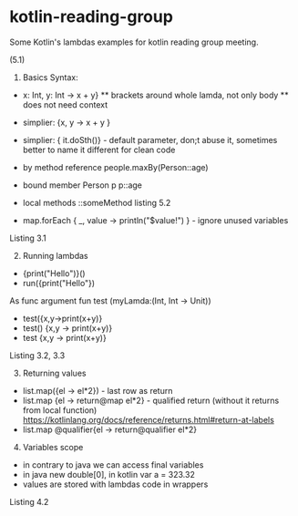 # kotlin-reading-group
Some Kotlin's lambdas examples for kotlin reading group meeting.

(5.1)
1. Basics 
Syntax:     
* x: Int, y: Int -> x + y}
** brackets around whole lamda, not only body
** does not need context
    
* simplier: {x, y -> x + y }
* simplier: { it.doSth()} - default parameter, don;t abuse it, sometimes better to name it different for clean code
* by method reference people.maxBy(Person::age)
* bound member  Person p    p::age
* local methods ::someMethod  listing 5.2
* map.forEach { _, value -> println("$value!") }  - ignore unused variables

 Listing 3.1
 
 2. Running lambdas
 * {print("Hello")}()
 * run({print("Hello"})
 
 As func argument
 fun test (myLamda:(Int, Int -> Unit))
 * test({x,y->print(x+y)}
 * test() {x,y -> print(x+y)}
 * test {x,y -> print(x+y)}
 
 Listing 3.2, 3.3
 
 3. Returning values
 * list.map({el -> el*2})  - last row as return
 * list.map {el -> return@map el*2}                   - qualified return (without it returns from local function)
 https://kotlinlang.org/docs/reference/returns.html#return-at-labels
 * list.map @qualifier{el -> return@qualifier el*2}
 
 4. Variables scope
 * in contrary to java we can access final variables
 * in java new double[0], in kotlin var a = 323.32 
 * values are stored with lambdas code in wrappers
 
 
 Listing 4.2
 

